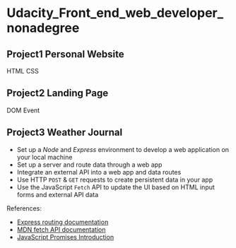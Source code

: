 # Udacity_Front_end_web_developer_nonadegree

## Project1 Personal Website

HTML CSS

## Project2 Landing Page

DOM Event



## Project3 Weather Journal

- Set up a *Node* and *Express* environment to develop a web application on your local machine
- Set up a server and route data through a web app
- Integrate an external API into a web app and data routes
- Use HTTP `POST` & `GET` requests to create persistent data in your app
- Use the JavaScript `Fetch` API to update the UI based on HTML input forms and external API data

References: 

- [Express routing documentation](https://expressjs.com/en/guide/routing.html)
- [MDN fetch API documentation](https://developer.mozilla.org/en-US/docs/Web/API/Fetch_API)
- [JavaScript Promises Introduction](https://developers.google.com/web/fundamentals/primers/promises)
